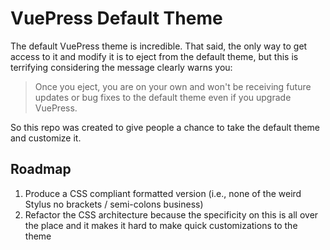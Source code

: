 # VuePress Default Theme

The default VuePress theme is incredible. That said, the only way to get access to it and modify it is to eject from the default theme, but this is terrifying considering the message clearly warns you:

> Once you eject, you are on your own and won't be receiving future updates or bug fixes to the default theme even if you upgrade VuePress.

So this repo was created to give people a chance to take the default theme and customize it.

## Roadmap

1. Produce a CSS compliant formatted version (i.e., none of the weird Stylus no brackets / semi-colons business)
1. Refactor the CSS architecture because the specificity on this is all over the place and it makes it hard to make quick customizations to the theme
